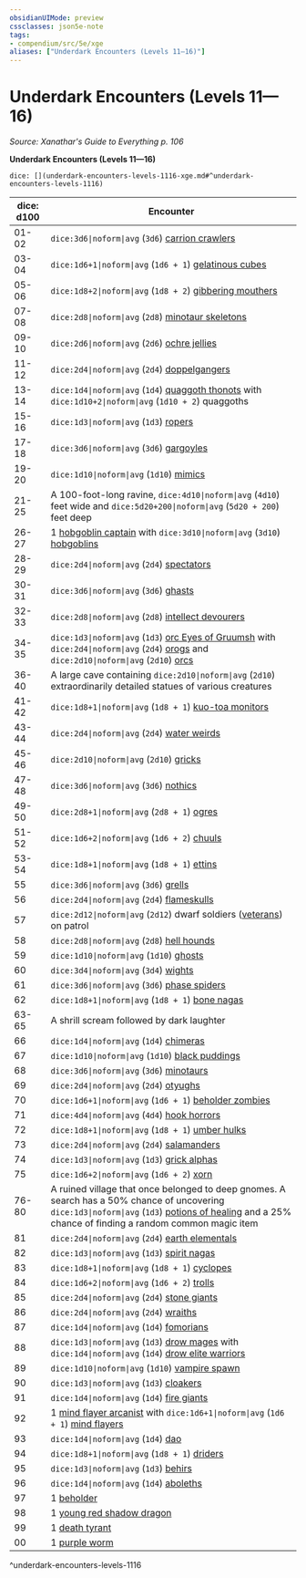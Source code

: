 ```yaml
---
obsidianUIMode: preview
cssclasses: json5e-note
tags:
- compendium/src/5e/xge
aliases: ["Underdark Encounters (Levels 11—16)"]
---
```

# Underdark Encounters (Levels 11—16)
*Source: Xanathar's Guide to Everything p. 106* 

**Underdark Encounters (Levels 11—16)**

`dice: [](underdark-encounters-levels-1116-xge.md#^underdark-encounters-levels-1116)`

| dice: d100 | Encounter |
|------------|-----------|
| 01-02 | `dice:3d6\|noform\|avg` (`3d6`) [carrion crawlers](compendium/bestiary/monstrosity/carrion-crawler.md) |
| 03-04 | `dice:1d6+1\|noform\|avg` (`1d6 + 1`) [gelatinous cubes](compendium/bestiary/ooze/gelatinous-cube.md) |
| 05-06 | `dice:1d8+2\|noform\|avg` (`1d8 + 2`) [gibbering mouthers](compendium/bestiary/aberration/gibbering-mouther.md) |
| 07-08 | `dice:2d8\|noform\|avg` (`2d8`) [minotaur skeletons](compendium/bestiary/undead/minotaur-skeleton.md) |
| 09-10 | `dice:2d6\|noform\|avg` (`2d6`) [ochre jellies](compendium/bestiary/ooze/ochre-jelly.md) |
| 11-12 | `dice:2d4\|noform\|avg` (`2d4`) [doppelgangers](compendium/bestiary/monstrosity/doppelganger.md) |
| 13-14 | `dice:1d4\|noform\|avg` (`1d4`) [quaggoth thonots](compendium/bestiary/humanoid/quaggoth-thonot.md) with `dice:1d10+2\|noform\|avg` (`1d10 + 2`) quaggoths |
| 15-16 | `dice:1d3\|noform\|avg` (`1d3`) [ropers](compendium/bestiary/monstrosity/roper.md) |
| 17-18 | `dice:3d6\|noform\|avg` (`3d6`) [gargoyles](compendium/bestiary/elemental/gargoyle.md) |
| 19-20 | `dice:1d10\|noform\|avg` (`1d10`) [mimics](compendium/bestiary/monstrosity/mimic.md) |
| 21-25 | A 100-foot-long ravine, `dice:4d10\|noform\|avg` (`4d10`) feet wide and `dice:5d20+200\|noform\|avg` (`5d20 + 200`) feet deep |
| 26-27 | 1 [hobgoblin captain](compendium/bestiary/humanoid/hobgoblin-captain.md) with `dice:3d10\|noform\|avg` (`3d10`) [hobgoblins](compendium/bestiary/humanoid/hobgoblin.md) |
| 28-29 | `dice:2d4\|noform\|avg` (`2d4`) [spectators](compendium/bestiary/aberration/spectator.md) |
| 30-31 | `dice:3d6\|noform\|avg` (`3d6`) [ghasts](compendium/bestiary/undead/ghast.md) |
| 32-33 | `dice:2d8\|noform\|avg` (`2d8`) [intellect devourers](compendium/bestiary/aberration/intellect-devourer.md) |
| 34-35 | `dice:1d3\|noform\|avg` (`1d3`) [orc Eyes of Gruumsh](compendium/bestiary/humanoid/orc-eye-of-gruumsh.md) with `dice:2d4\|noform\|avg` (`2d4`) [orogs](compendium/bestiary/humanoid/orog.md) and `dice:2d10\|noform\|avg` (`2d10`) [orcs](compendium/bestiary/humanoid/orc.md) |
| 36-40 | A large cave containing `dice:2d10\|noform\|avg` (`2d10`) extraordinarily detailed statues of various creatures |
| 41-42 | `dice:1d8+1\|noform\|avg` (`1d8 + 1`) [kuo-toa monitors](compendium/bestiary/humanoid/kuo-toa-monitor.md) |
| 43-44 | `dice:2d4\|noform\|avg` (`2d4`) [water weirds](compendium/bestiary/elemental/water-weird.md) |
| 45-46 | `dice:2d10\|noform\|avg` (`2d10`) [gricks](compendium/bestiary/monstrosity/grick.md) |
| 47-48 | `dice:3d6\|noform\|avg` (`3d6`) [nothics](compendium/bestiary/aberration/nothic.md) |
| 49-50 | `dice:2d8+1\|noform\|avg` (`2d8 + 1`) [ogres](compendium/bestiary/giant/ogre.md) |
| 51-52 | `dice:1d6+2\|noform\|avg` (`1d6 + 2`) [chuuls](compendium/bestiary/aberration/chuul.md) |
| 53-54 | `dice:1d8+1\|noform\|avg` (`1d8 + 1`) [ettins](compendium/bestiary/giant/ettin.md) |
| 55 | `dice:3d6\|noform\|avg` (`3d6`) [grells](compendium/bestiary/aberration/grell.md) |
| 56 | `dice:2d4\|noform\|avg` (`2d4`) [flameskulls](compendium/bestiary/undead/flameskull.md) |
| 57 | `dice:2d12\|noform\|avg` (`2d12`) dwarf soldiers ([veterans](compendium/bestiary/humanoid/veteran.md)) on patrol |
| 58 | `dice:2d8\|noform\|avg` (`2d8`) [hell hounds](compendium/bestiary/fiend/hell-hound.md) |
| 59 | `dice:1d10\|noform\|avg` (`1d10`) [ghosts](compendium/bestiary/undead/ghost.md) |
| 60 | `dice:3d4\|noform\|avg` (`3d4`) [wights](compendium/bestiary/undead/wight.md) |
| 61 | `dice:3d6\|noform\|avg` (`3d6`) [phase spiders](compendium/bestiary/monstrosity/phase-spider.md) |
| 62 | `dice:1d8+1\|noform\|avg` (`1d8 + 1`) [bone nagas](compendium/bestiary/undead/bone-naga-guardian.md) |
| 63-65 | A shrill scream followed by dark laughter |
| 66 | `dice:1d4\|noform\|avg` (`1d4`) [chimeras](compendium/bestiary/monstrosity/chimera.md) |
| 67 | `dice:1d10\|noform\|avg` (`1d10`) [black puddings](compendium/bestiary/ooze/black-pudding.md) |
| 68 | `dice:3d6\|noform\|avg` (`3d6`) [minotaurs](compendium/bestiary/monstrosity/minotaur.md) |
| 69 | `dice:2d4\|noform\|avg` (`2d4`) [otyughs](compendium/bestiary/aberration/otyugh.md) |
| 70 | `dice:1d6+1\|noform\|avg` (`1d6 + 1`) [beholder zombies](compendium/bestiary/undead/beholder-zombie.md) |
| 71 | `dice:4d4\|noform\|avg` (`4d4`) [hook horrors](compendium/bestiary/monstrosity/hook-horror.md) |
| 72 | `dice:1d8+1\|noform\|avg` (`1d8 + 1`) [umber hulks](compendium/bestiary/monstrosity/umber-hulk.md) |
| 73 | `dice:2d4\|noform\|avg` (`2d4`) [salamanders](compendium/bestiary/elemental/salamander.md) |
| 74 | `dice:1d3\|noform\|avg` (`1d3`) [grick alphas](compendium/bestiary/monstrosity/grick-alpha.md) |
| 75 | `dice:1d6+2\|noform\|avg` (`1d6 + 2`) [xorn](compendium/bestiary/elemental/xorn.md) |
| 76-80 | A ruined village that once belonged to deep gnomes. A search has a 50% chance of uncovering `dice:1d3\|noform\|avg` (`1d3`) [potions of healing](compendium/items/potion-of-healing.md) and a 25% chance of finding a random common magic item |
| 81 | `dice:2d4\|noform\|avg` (`2d4`) [earth elementals](compendium/bestiary/elemental/earth-elemental.md) |
| 82 | `dice:1d3\|noform\|avg` (`1d3`) [spirit nagas](compendium/bestiary/monstrosity/spirit-naga.md) |
| 83 | `dice:1d8+1\|noform\|avg` (`1d8 + 1`) [cyclopes](compendium/bestiary/giant/cyclops.md) |
| 84 | `dice:1d6+2\|noform\|avg` (`1d6 + 2`) [trolls](compendium/bestiary/giant/troll.md) |
| 85 | `dice:2d4\|noform\|avg` (`2d4`) [stone giants](compendium/bestiary/giant/stone-giant.md) |
| 86 | `dice:2d4\|noform\|avg` (`2d4`) [wraiths](compendium/bestiary/undead/wraith.md) |
| 87 | `dice:1d4\|noform\|avg` (`1d4`) [fomorians](compendium/bestiary/giant/fomorian.md) |
| 88 | `dice:1d3\|noform\|avg` (`1d3`) [drow mages](compendium/bestiary/humanoid/drow-mage.md) with `dice:1d4\|noform\|avg` (`1d4`) [drow elite warriors](compendium/bestiary/humanoid/drow-elite-warrior.md) |
| 89 | `dice:1d10\|noform\|avg` (`1d10`) [vampire spawn](compendium/bestiary/undead/vampire-spawn.md) |
| 90 | `dice:1d3\|noform\|avg` (`1d3`) [cloakers](compendium/bestiary/aberration/cloaker.md) |
| 91 | `dice:1d4\|noform\|avg` (`1d4`) [fire giants](compendium/bestiary/giant/fire-giant.md) |
| 92 | 1 [mind flayer arcanist](compendium/bestiary/aberration/mind-flayer-arcanist.md) with `dice:1d6+1\|noform\|avg` (`1d6 + 1`) [mind flayers](compendium/bestiary/aberration/mind-flayer.md) |
| 93 | `dice:1d4\|noform\|avg` (`1d4`) [dao](compendium/bestiary/elemental/dao.md) |
| 94 | `dice:1d8+1\|noform\|avg` (`1d8 + 1`) [driders](compendium/bestiary/monstrosity/drider.md) |
| 95 | `dice:1d3\|noform\|avg` (`1d3`) [behirs](compendium/bestiary/monstrosity/behir.md) |
| 96 | `dice:1d4\|noform\|avg` (`1d4`) [aboleths](compendium/bestiary/aberration/aboleth.md) |
| 97 | 1 [beholder](compendium/bestiary/aberration/beholder.md) |
| 98 | 1 [young red shadow dragon](compendium/bestiary/dragon/young-red-shadow-dragon.md) |
| 99 | 1 [death tyrant](compendium/bestiary/undead/death-tyrant.md) |
| 00 | 1 [purple worm](compendium/bestiary/monstrosity/purple-worm.md) |
^underdark-encounters-levels-1116